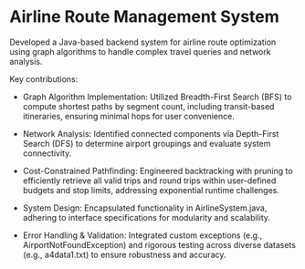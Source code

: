 # Airline Route Management System
Developed a Java-based backend system for airline route optimization using graph algorithms to handle complex travel queries and network analysis. </br>

Key contributions:</br>
- Graph Algorithm Implementation: Utilized Breadth-First Search (BFS) to compute shortest paths by segment count, including transit-based itineraries, ensuring minimal hops for user convenience.</br>

- Network Analysis: Identified connected components via Depth-First Search (DFS) to determine airport groupings and evaluate system connectivity. </br>

- Cost-Constrained Pathfinding: Engineered backtracking with pruning to efficiently retrieve all valid trips and round trips within user-defined budgets and stop limits, addressing exponential runtime challenges.</br>

- System Design: Encapsulated functionality in AirlineSystem.java, adhering to interface specifications for modularity and scalability.</br>

- Error Handling & Validation: Integrated custom exceptions (e.g., AirportNotFoundException) and rigorous testing across diverse datasets (e.g., a4data1.txt) to ensure robustness and accuracy.

